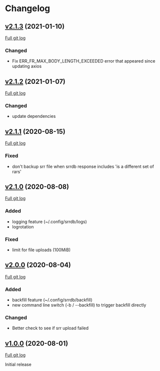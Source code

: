 # Changelog

## [v2.1.3](https://github.com/peps1/srrup/tree/v2.1.3) (2021-01-10)
[Full git log](https://github.com/peps1/srrup/compare/v2.1.2...v2.1.3)

### Changed
* Fix ERR_FR_MAX_BODY_LENGTH_EXCEEDED error that appeared since updating axios

## [v2.1.2](https://github.com/peps1/srrup/tree/v2.1.2) (2021-01-07)
[Full git log](https://github.com/peps1/srrup/compare/v2.1.1...v2.1.2)

### Changed
* update dependencies

## [v2.1.1](https://github.com/peps1/srrup/tree/v2.1.1) (2020-08-15)
[Full git log](https://github.com/peps1/srrup/compare/v2.1.0...v2.1.1)

### Fixed
* don't backup srr file when srrdb response includes 'is a different set of rars'

## [v2.1.0](https://github.com/peps1/srrup/tree/v2.1.0) (2020-08-08)
[Full git log](https://github.com/peps1/srrup/compare/v2.0.0-beta.1...v2.1.0)

### Added
* logging feature (~/.config/srrdb/logs)
* logrotation

### Fixed
* limit for file uploads (100MiB)

## [v2.0.0](https://github.com/peps1/srrup/tree/v2.0.0-beta.1) (2020-08-04)
[Full git log](https://github.com/peps1/srrup/compare/v1.0.0-beta.4...v2.0.0-beta.1)

### Added
* backfill feature (~/.config/srrdb/backfill)
* new command line switch (-b / --backfill) to trigger backfill directly

### Changed
* Better check to see if srr upload failed


## [v1.0.0](https://github.com/peps1/srrup/tree/v1.0.0-beta.4) (2020-08-01)
[Full git log](https://github.com/peps1/srrup/compare/40204681df9d18e5a376407564dc3585d2bcef3d...v1.0.0-beta.4)

Initial release
